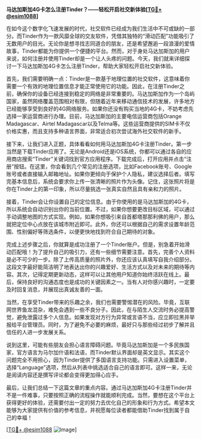 **马达加斯加4G卡怎么注册Tinder？——轻松开启社交新体验[[TG💪+ @esim1088](https://t.me/s/esim1088)]**

在如今这个数字化飞速发展的时代，社交软件已经成为我们生活中不可或缺的一部分。而Tinder作为一款风靡全球的交友软件，凭借其独特的“滑动匹配”功能吸引了无数用户的目光。无论你是想寻找志同道合的朋友，还是希望邂逅一段浪漫的爱情故事，Tinder都能为你提供一个便捷的平台。然而，对于身处马达加斯加的用户来说，如何注册并使用Tinder却是一个让人头疼的问题。今天，我们就来详细探讨一下马达加斯加4G卡怎么注册Tinder，帮助大家轻松开启社交新体验。

首先，我们需要明确一点：Tinder是一款基于地理位置的社交软件，这意味着你需要一个有效的地理位置信息才能正常使用它的功能。因此，在注册Tinder之前，确保你的设备已经连接到稳定的网络是非常重要的。马达加斯加作为一个岛屿国家，虽然网络覆盖范围相对有限，但随着近年来移动通信技术的发展，许多地方已经能够享受到良好的4G网络服务。如果你还没有购买当地的4G卡，不妨考虑先选择一家运营商进行办理。目前，马达加斯加的主要电信运营商包括Orange Madagascar、Airtel Madagascar以及Telma等。这些运营商提供的SIM卡不仅价格实惠，而且支持多种语言界面，非常适合初次尝试海外社交软件的新手。

接下来，让我们进入正题，具体看看如何用马达加斯加4G卡注册Tinder。第一步当然是下载Tinder应用了。无论是Android还是iOS系统，你都可以通过各自的应用商店搜索“Tinder”关键词找到官方应用程序。下载完成后，打开应用并点击“注册”按钮。在这里，你会看到几个常见的注册选项，比如Facebook账号、Google账号或者直接输入邮箱地址。如果你更倾向于保护个人隐私，建议选择后者。填写完基本信息后，系统会要求你上传一张清晰的照片作为头像。记住，这张照片将是你在Tinder上的第一印象，所以尽量挑选一张真实自然且具有亲和力的照片。

接着，Tinder会让你设置自己的定位信息。由于你使用的是马达加斯加的4G卡，所以系统会自动识别出你的当前位置。不过，如果你想要更改目标区域，可以通过手动调整地图的方式实现。例如，如果你想吸引来自首都塔那那利佛的用户，那么就把定位中心点放在该城市附近即可。此外，你还可以根据自己的需求设置年龄范围、性别偏好等筛选条件，以便更快地找到符合自己期待的对象。

完成上述步骤之后，你就算是成功注册了一个Tinder账户。但是，别急着开始滑动匹配哦！为了提升自己的吸引力，还有一些细节需要注意。首先，完善个人资料是必不可少的一步。除了上传高质量的照片外，你还应该认真填写自我介绍部分。这段文字最好能简洁明了地表达出你的兴趣爱好、生活方式以及对未来的期待等内容。其次，记得定期更新动态，这样可以让其他用户知道你始终活跃在线上。最后，保持良好的沟通态度也是成功的关键因素之一。当有人对你感兴趣时，一定要及时回复消息，并展现出真诚友善的一面。

当然，在享受Tinder带来的乐趣之余，我们也需要警惕潜在的风险。毕竟，互联网世界鱼龙混杂，难免会遇到一些不良分子。因此，在与陌生人交流时务必提高警觉，避免泄露过多个人信息。如果发现对方行为异常或言语不当，应立即拉黑并举报给平台管理员。同时，为了避免不必要的麻烦，最好只与那些经过初步了解并且信任的人进一步发展关系。

说到这里，可能有些朋友会担心语言障碍问题。毕竟马达加斯加是一个多民族国家，官方语言为马尔加什语和法语，而Tinder默认界面却是英文显示。其实这个问题完全不用担心，因为Tinder提供了多国语言支持功能。只需进入设置菜单，选择“Language”选项，然后从列表中挑选适合自己的语言即可。这样一来，无论是阅读内容还是撰写评论都会变得更加得心应手。

最后，让我们总结一下这篇文章的重点内容。通过马达加斯加4G卡注册Tinder并不是一件难事，只要按照正确的流程操作就能顺利完成。当然，要想在这个平台上获得更好的体验，还需要付出一定的努力去优化自己的形象和行为方式。希望本文能够为大家提供有价值的参考信息，并祝愿每位读者都能借助Tinder找到属于自己的幸福！

[[TG💪+ @esim1088](https://t.me/s/esim1088) ![Image](https://i.postimg.cc/4NQfJmqS/Snipaste-2025-05-13-00-14-12.png)]